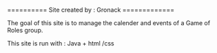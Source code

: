 ========== Site created by : Gronack  =============

The goal of this site is to manage the calender and events of a Game of Roles group. 

This site is run with : Java + html /css
